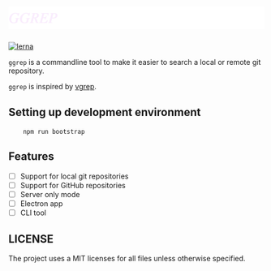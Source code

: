 # ![logo](./GitHub/ggrep.png)

[![lerna](https://img.shields.io/badge/maintained%20with-lerna-cc00ff.svg)](https://lernajs.io/)

`ggrep` is a commandline tool to make it easier to search a local or remote git
repository.

`ggrep` is inspired by [vgrep][0].

## Setting up development environment

        npm run bootstrap

## Features

- [ ] Support for local git repositories
- [ ] Support for GitHub repositories
- [ ] Server only mode
- [ ] Electron app
- [ ] CLI tool

## LICENSE

The project uses a MIT licenses for all files unless otherwise specified.

[0]: https://github.com/vrothberg/vgrep
